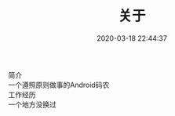 ﻿---
title: 关于
date: 2020-03-18 22:44:37
type: "about"
---
 简介  
一个遵照原则做事的Android码农  
 工作经历  
一个地方没换过 
